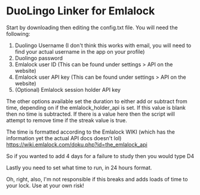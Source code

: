 # DuoLingo Linker for Emlalock

Start by downloading then editing the config.txt file. You will need the following:
1. Duolingo Username (I don't think this works with email, you will need to find your actual username in the app on your profile)
2. Duolingo password
3. Emlalock user ID (This can be found under settings > API on the website)
4. Emlalock user API key (This can be found under settings > API on the website)
5. (Optional) Emlalock session holder API key

The other options available set the duration to either add or subtract from time, depending on if the emlalock_holder_api is set. If this value is blank then no time is subtracted. If there is a value here then the script will attempt to remove time if the streak value is true.

The time is formatted according to the Emlalock WIKI (which has the information yet the actual API docs doesn't lol) https://wiki.emlalock.com/doku.php?id=the_emlalock_api

So if you wanted to add 4 days for a failure to study then you would type D4

Lastly you need to set what time to run, in 24 hours format.


Oh, right, also, I'm not responsible if this breaks and adds loads of time to your lock. Use at your own risk!
